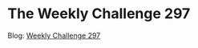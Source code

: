 # The Weekly Challenge 297

Blog: [Weekly Challenge 297](https://dev.to/simongreennet/weekly-challenge-297-3b3e)
